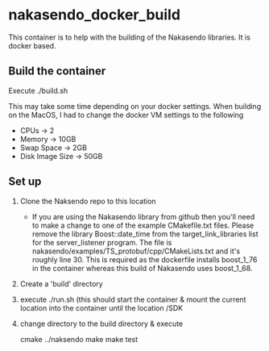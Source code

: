 # nakasendo_docker_build
This container is to help with the building of the Nakasendo libraries. It is docker based. 


## Build the container
Execute ./build.sh

This may take some time depending on your docker settings. When building on the MacOS, I had to change the docker VM settings to the following
* CPUs -> 2
* Memory -> 10GB
* Swap Space -> 2GB
* Disk Image Size -> 50GB

## Set up

1. Clone the Naksendo repo to this location
    * If you are using the Nakasendo library from github then you'll need to make a change to one of the example CMakefile.txt files. Please remove the library Boost::date_time from the target_link_libraries list for the server_listener program. The file is nakasendo/examples/TS_protobuf/cpp/CMakeLists.txt and it's roughly line 30. This is required as the dockerfile installs boost_1_76 in the container whereas this build of Nakasendo uses boost_1_68. 
2. Create a 'build' directory
3. execute ./run.sh (this should start the container & mount the current location into the container until the location /SDK
4. change directory to the build directory & execute

    cmake ../naksendo
    make 
    make test


